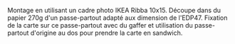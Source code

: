 Montage en utilisant un cadre photo IKEA Ribba 10x15. Découpe dans du papier 270g d'un passe-partout adapté aux dimension de l'EDP47. Fixation de la carte sur ce passe-partout avec du gaffer et utilisation du passe-partout d'origine au dos pour prendre la carte en sandwich.
